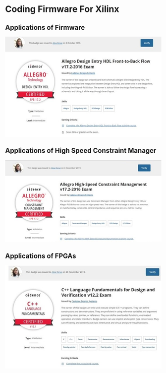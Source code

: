 # Coding Firmware For Xilinx


## Applications of Firmware
![image](AllegroSchematicHDL_Certificate.jpg)

## Applications of High Speed Constraint Manager
![image](AllegroHighSpeedConstraintManager.jpg)

## Applications of FPGAs
![image](CplusplusDVCertificate.jpg)
